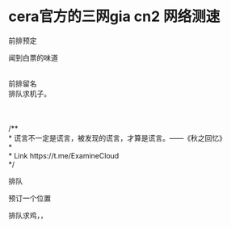 # cera官方的三网gia cn2 网络测速


前排预定

闻到白票的味道

<br />
前排留名<br />
排队求机子。<br />
<br />
<br />
<br />
/**<br />
 * 谎言不一定是谎言，被发现的谎言，才算是谎言。——《秋之回忆》<br />
 *<br />
 * Link https://t.me/ExamineCloud<br />
 */

排队

预订一个位置

排队求鸡，，
